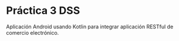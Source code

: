 # Práctica 3 DSS
Aplicación Android usando Kotlin para integrar aplicación RESTful de comercio electrónico.